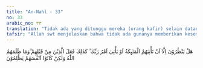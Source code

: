 ```yaml
---
title: "An-Nahl - 33"
no: 33
arabic_no: ٣٣
translation: "Tidak ada yang ditunggu mereka (orang kafir) selain datangnya para malaikat kepada mereka atau datangnya perintah Tuhanmu. Demikianlah yang telah diperbuat oleh orang-orang (kafir) sebelum mereka. Allah tidak menzalimi mereka, justru merekalah yang (selalu) menzalimi diri mereka sendiri."
tafsir: "Allah swt menjelaskan bahwa tidak ada gunanya memberikan kesempatan kepada orang-orang musyrik Mekah untuk mengubah sikap mereka. Mereka tetap akan berpendirian demikian, sehingga tiba saatnya malaikat merenggut nyawa mereka, atau datang perintah Tuhan untuk menurunkan azab kepada mereka di dunia seperti dialami orang-orang kafir sebelum mereka.\n\nDi antara orang-orang musyrik yang tidak menaati nabi dan rasul ada yang dibinasakan oleh suara petir, dihancurkan oleh gempa bumi, dan ada pula yang diluluhlantakkan oleh banjir besar dan angin topan tanpa mereka duga kedatangannya. Ayat ini merupakan ancaman keras kepada mereka dengan maksud agar mereka beriman kepada Allah dan rasul-Nya serta segera meninggalkan kebatilan dan kembali kepada kebenaran sebelum datang malapetaka seperti yang pernah menimpa orang-orang sebelum mereka.\n\nKemudian Allah swt menjelaskan bahwa nenek moyang mereka yang mempunyai sifat dan perilaku yang sama dengan mereka telah mengalami kehancuran lebih dulu karena azab Allah akibat tidak mau mendengarkan seruan para rasul dan nabi Allah yang membimbing mereka kepada ke-benaran. Mereka yang tetap bergelimang dalam kebatilan telah dimusnahkan oleh Allah dengan siksaan yang berat. Hal ini bukan berarti Allah telah menganiaya mereka, akan tetapi mereka sendiri yang menganiaya diri sendiri. Allah telah cukup memberikan bimbingan wahyu dan bukti-bukti yang jelas tentang kebenaran wahyu itu. Akan tetapi, mereka tetap saja membangkang dan mendustakan kebenaran dan mengotori jiwa mereka dengan menciptakan patung-patung sebagai tuhan-tuhan yang dipersekutu-kan kepada Allah."
---
```


هَلْ يَنْظُرُوْنَ اِلَّآ اَنْ تَأْتِيَهُمُ الْمَلٰۤىِٕكَةُ اَوْ يَأْتِيَ اَمْرُ رَبِّكَ ۗ كَذٰلِكَ فَعَلَ الَّذِيْنَ مِنْ قَبْلِهِمْ ۗوَمَا ظَلَمَهُمُ اللّٰهُ وَلٰكِنْ كَانُوْٓا اَنْفُسَهُمْ يَظْلِمُوْنَ 
